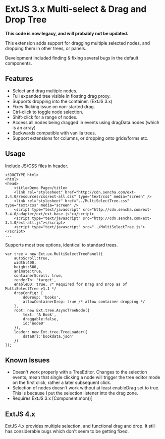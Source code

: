 ExtJS 3.x Multi-select & Drag and Drop Tree
===========================================

**This code is now legacy, and will probably not be updated.**

This extension adds support for dragging multiple selected nodes, and dropping them in other trees, or panels.

Development included finding & fixing several bugs in the default components.

Features
--------

* Select and drag multiple nodes.
* Full expanded tree visible in floating drag proxy.
* Supports dropping into the container. (ExtJS 3.x)
* Fixes flicking issue on non-started drag.
* Ctrl-click to toggle node selection.
* Shift-click for a range of nodes.
* Access all nodes being dragged in events using dragData.nodes (which is an array)
* Backwards compatible with vanilla trees.
* Support extensions for columns, or dropping onto grids/forms etc.

Usage
-----

Include JS/CSS files in header.

	<!DOCTYPE html>
	<html>
	<head>
		<title>Demo Page</title>
		<link rel="stylesheet" href="http://cdn.sencha.com/ext-3.4.0/resources/css/ext-all.css" type="text/css" media="screen" />
		<link rel="stylesheet" href="../MultiSelectTree.css" type="text/css" media="screen" />
		<script type="text/javascript" src="http://cdn.sencha.com/ext-3.4.0/adapter/ext/ext-base.js"></script>
		<script type="text/javascript" src="http://cdn.sencha.com/ext-3.4.0/ext-all.js"></script>
		<script type="text/javascript" src="../MultiSelectTree.js"></script>
	...
	
Supports most tree options, identical to standard trees.

	var tree = new Ext.ux.MultiSelectTreePanel({
		autoScroll:true,
		width:400,
		height:500,
		animate:true,
		containerScroll: true,
		renderTo: 'target',
		enableDD: true, /* Required for Drag and Drop as of MultiSelectTree v1.1 */
		dropConfig: {
			ddGroup: 'books',
			allowContainerDrop: true /* allow container dropping */
		},
		root: new Ext.tree.AsyncTreeNode({
			text: 'A Book',
			draggable:false,
			id:'node0'
		}),
		loader: new Ext.tree.TreeLoader({
			dataUrl:'bookdata.json'
		})
	});

Known Issues
------------

* Doesn't work properly with a TreeEditor. Changes to the selection events, mean that
single clicking a node will trigger the tree editor mode on the first click, rather a
later subsequent click.
* Selection of nodes doesn't work without at least enableDrag set to true. This is 
because I put the selection listener into the drag zone.
* Requires ExtJS 3.x [Component.mon()]

ExtJS 4.x
---------

ExtJS 4.x provides multiple selection, and functional drag and drop. It still has considerable bugs which don't seem to be getting fixed.




